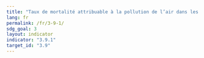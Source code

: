 ```yaml
---
title: "Taux de mortalité attribuable à la pollution de l’air dans les habitations et à la pollution de l’air ambiant"
lang: fr
permalink: /fr/3-9-1/
sdg_goal: 3
layout: indicator
indicator: "3.9.1"
target_id: "3.9"
---
```


